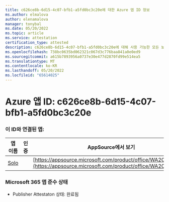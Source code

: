 ```yaml
---
title: c626ce8b-6d15-4c07-bfb1-a5fd0bc3c20e에 대한 Azure 앱 ID 정보
ms.author: elmalova
author: elenamalova
manager: tonybal
ms.date: 05/20/2022
ms.topic: article
ms.service: attestation
certification_type: attested
description: c626ce8b-6d15-4c07-bfb1-a5fd0bc3c20e에 대해 사용 가능한 모든 보안 및 규정 준수 정보입니다.
ms.openlocfilehash: 738bc0635bd062321c067d3c776baa841a0e0ed9
ms.sourcegitcommit: a615b7893956a0737e30e477d2870fd99e514ea5
ms.translationtype: MT
ms.contentlocale: ko-KR
ms.lasthandoff: 05/20/2022
ms.locfileid: "65614025"
---
```

# <a name="azure-app-id-c626ce8b-6d15-4c07-bfb1-a5fd0bc3c20e"></a>Azure 앱 ID: c626ce8b-6d15-4c07-bfb1-a5fd0bc3c20e


### <a name="apps-associated-with-this-id"></a>이 ID와 연결된 앱:
| **앱 이름** | **인증** | **AppSource에서 보기** |
|--------------|---------------|-----------------------|
| [Solo](../forward/WA200003826.md) |  | [https://appsource.microsoft.com/product/office/WA200003826](https://appsource.microsoft.com/product/office/WA200003826) |

### <a name="microsoft-365-app-compliance-status"></a>Microsoft 365 앱 준수 상태
- Publisher Attestaton 상태: 완료됨

